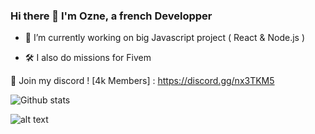 ### Hi there 👋 I'm Ozne, a french Developper

- 🔭 I’m currently working on big Javascript project ( React & Node.js )
<!-- - 📚 I’m currently learning websockets -->
- 🛠 I also do missions for Fivem


🔵 Join my discord ! [4k Members] : https://discord.gg/nx3TKM5 

![Github stats](https://github-readme-stats.vercel.app/api?username=Ozneeee&theme=highcontrast&show_icons=true&count_private=true)

![alt text](https://miro.medium.com/max/1400/1*RAsZ2uD3ZO7-NCuK2MUILA.gif)

<!-- ![Top Languages Card](https://github-readme-stats.vercel.app/api/top-langs/?username=Ozneeee) -->
